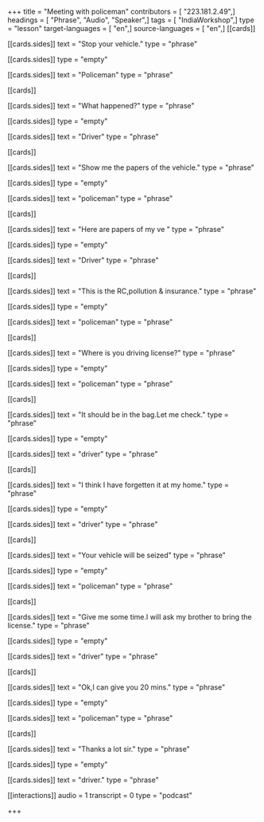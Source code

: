 +++
title = "Meeting with policeman"
contributors = [ "223.181.2.49",]
headings = [ "Phrase", "Audio", "Speaker",]
tags = [ "IndiaWorkshop",]
type = "lesson"
target-languages = [ "en",]
source-languages = [ "en",]
[[cards]]

[[cards.sides]]
text = "Stop your vehicle."
type = "phrase"

[[cards.sides]]
type = "empty"

[[cards.sides]]
text = "Policeman"
type = "phrase"

[[cards]]

[[cards.sides]]
text = "What happened?"
type = "phrase"

[[cards.sides]]
type = "empty"

[[cards.sides]]
text = "Driver"
type = "phrase"

[[cards]]

[[cards.sides]]
text = "Show me the papers of the vehicle."
type = "phrase"

[[cards.sides]]
type = "empty"

[[cards.sides]]
text = "policeman"
type = "phrase"

[[cards]]

[[cards.sides]]
text = "Here are papers of my ve "
type = "phrase"

[[cards.sides]]
type = "empty"

[[cards.sides]]
text = "Driver"
type = "phrase"

[[cards]]

[[cards.sides]]
text = "This is the RC,pollution & insurance."
type = "phrase"

[[cards.sides]]
type = "empty"

[[cards.sides]]
text = "policeman"
type = "phrase"

[[cards]]

[[cards.sides]]
text = "Where is you driving license?"
type = "phrase"

[[cards.sides]]
type = "empty"

[[cards.sides]]
text = "policeman"
type = "phrase"

[[cards]]

[[cards.sides]]
text = "It should be in the bag.Let  me check."
type = "phrase"

[[cards.sides]]
type = "empty"

[[cards.sides]]
text = "driver"
type = "phrase"

[[cards]]

[[cards.sides]]
text = "I think I have forgetten it at my home."
type = "phrase"

[[cards.sides]]
type = "empty"

[[cards.sides]]
text = "driver"
type = "phrase"

[[cards]]

[[cards.sides]]
text = "Your vehicle will be seized"
type = "phrase"

[[cards.sides]]
type = "empty"

[[cards.sides]]
text = "policeman"
type = "phrase"

[[cards]]

[[cards.sides]]
text = "Give me some time.I will ask my brother to bring the license."
type = "phrase"

[[cards.sides]]
type = "empty"

[[cards.sides]]
text = "driver"
type = "phrase"

[[cards]]

[[cards.sides]]
text = "Ok,I can give you 20 mins."
type = "phrase"

[[cards.sides]]
type = "empty"

[[cards.sides]]
text = "policeman"
type = "phrase"

[[cards]]

[[cards.sides]]
text = "Thanks a lot sir."
type = "phrase"

[[cards.sides]]
type = "empty"

[[cards.sides]]
text = "driver."
type = "phrase"

[[interactions]]
audio = 1
transcript = 0
type = "podcast"

+++
